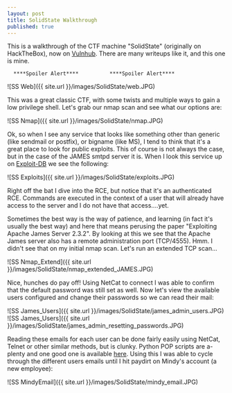 ```yaml
---
layout: post
title: SolidState Walkthrough
published: true
---
```

This is a walkthrough of the CTF machine "SolidState" (originally on HackTheBox), now on [Vulnhub](https://www.vulnhub.com/entry/solidstate_1,261/). There are many writeups like it, and this one is mine.


 
      ****Spoiler Alert****          ****Spoiler Alert****




![SS Web]({{ site.url }}/images/SolidState/web.JPG)  

This was a great classic CTF, with some twists and multiple ways to gain a low privilege shell. Let's grab our nmap scan and see what our options are:

![SS Nmap]({{ site.url }}/images/SolidState/nmap.JPG)

Ok, so when I see any service that looks like something other than generic (like sendmail or postfix), or bigname (like MS), I tend to think that it's a great place to look for public exploits. This of course is not always the case, but in the case of the JAMES smtpd server it is. When I look this service up on [Exploit-DB](https://www.exploit-db.com/) we see the following:

![SS Exploits]({{ site.url }}/images/SolidState/exploits.JPG)  

Right off the bat I dive into the RCE, but notice that it's an authenticated RCE. Commands are executed in the context of a user that will already have access to the server and I do not have that access....yet.  

Sometimes the best way is the way of patience, and learning (in fact it's usually the best way) and here that means perusing the paper "Exploiting Apache James Server 2.3.2". By looking at this we see that the Apache James server also has a remote administration port (TCP/4555). Hmm. I didn't see that on my initial nmap scan. Let's run an extended TCP scan...  

![SS Nmap_Extend]({{ site.url }}/images/SolidState/nmap_extended_JAMES.JPG)


Nice, hunches do pay off! Using NetCat to connect I was able to confirm that the default password was still set as well. Now let's view the available users configured and change their passwords so we can read their mail:

![SS James_Users]({{ site.url }}/images/SolidState/james_admin_users.JPG)  
![SS James_Users]({{ site.url }}/images/SolidState/james_admin_resetting_passwords.JPG)

Reading these emails for each user can be done fairly easily using NetCat, Telnet or other similar methods, but is clunky. Python POP scripts are a-plenty and one good one is available [here](http://net-informations.com/python/net/pop3.htm "POP3 Pythong Script").  Using this I was able to cycle through the different users emails until I hit paydirt on Mindy's account (a new employee):

![SS MindyEmail]({{ site.url }}/images/SolidState/mindy_email.JPG)  




